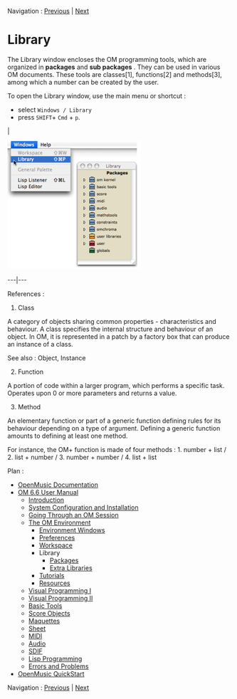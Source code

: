 
Navigation : [Previous](WS-ImportExport "page précédente\(Import /
Export\)") | [Next](Packages "Next\(Packages\)")

# Library


The Library window encloses the OM programming tools, which are organized in
**packages** and  **sub packages** . They can be used in various OM documents.
These tools are classes[1], functions[2] and methods[3], among which a number
can be created by the user.

To open the Library window, use the main menu or shortcut :

  * select `Windows / Library`
  * press `SHIFT`\+ `Cmd` \+ `p`.

|

[![](../res/libwindow_2.png)](../res/libwindow_1.png "Cliquez pour agrandir")  
  
---|---  
  
References :

  1. Class

A category of objects sharing common properties - characteristics and
behaviour. A class specifies the internal structure and behaviour of an
object. In OM, it is represented in a patch by a factory box that can produce
an instance of a class.

See also : Object, Instance

  2. Function

A  portion of code within a larger program, which performs a specific task.
Operates upon 0 or more parameters and returns a value.

  3. Method

An elementary function or part of a generic function defining rules for its
behaviour depending on a type of argument. Defining a generic function amounts
to defining at least one method.

For instance, the OM+ function is made of four methods : 1. number + list / 2.
list + number / 3. number + number / 4. list + list

Plan :

  * [OpenMusic Documentation](OM-Documentation)
  * [OM 6.6 User Manual](OM-User-Manual)
    * [Introduction](00-Sommaire)
    * [System Configuration and Installation](Installation)
    * [Going Through an OM Session](Goingthrough)
    * [The OM Environment](Environment)
      * [Environment Windows](MainWindows)
      * [Preferences](Preferences)
      * [Workspace](Workspace)
      * Library
        * [Packages](Packages)
        * [Extra Libraries](UserLibraries)
      * [Tutorials](Tutorials)
      * [Resources](resources)
    * [Visual Programming I](BasicVisualProgramming)
    * [Visual Programming II](AdvancedVisualProgramming)
    * [Basic Tools](BasicObjects)
    * [Score Objects](ScoreObjects)
    * [Maquettes](Maquettes)
    * [Sheet](Sheet)
    * [MIDI](MIDI)
    * [Audio](Audio)
    * [SDIF](SDIF)
    * [Lisp Programming](Lisp)
    * [Errors and Problems](errors)
  * [OpenMusic QuickStart](QuickStart-Chapters)

Navigation : [Previous](WS-ImportExport "page précédente\(Import /
Export\)") | [Next](Packages "Next\(Packages\)")

